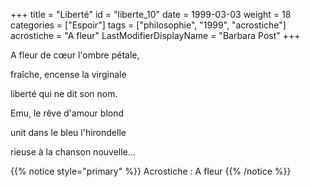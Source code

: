 +++
title = "Liberté"
id = "liberte_10"
date = 1999-03-03
weight = 18
categories = ["Espoir"]
tags = ["philosophie", "1999", "acrostiche"]
acrostiche = "A fleur"
LastModifierDisplayName = "Barbara Post"
+++

A fleur de cœur l'ombre pétale,

fraîche, encense la virginale

liberté qui ne dit son nom.

Emu, le rêve d'amour blond

unit dans le bleu l'hirondelle

rieuse à la chanson nouvelle...

{{% notice style="primary" %}}
Acrostiche : A fleur
{{% /notice %}}

